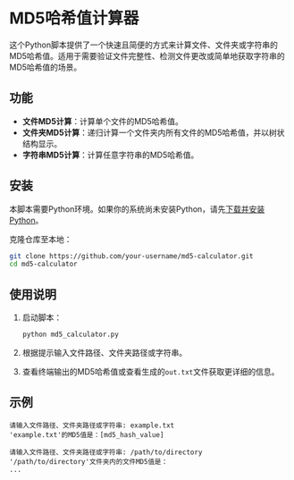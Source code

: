 # MD5哈希值计算器

这个Python脚本提供了一个快速且简便的方式来计算文件、文件夹或字符串的MD5哈希值。适用于需要验证文件完整性、检测文件更改或简单地获取字符串的MD5哈希值的场景。

## 功能

- **文件MD5计算**：计算单个文件的MD5哈希值。
- **文件夹MD5计算**：递归计算一个文件夹内所有文件的MD5哈希值，并以树状结构显示。
- **字符串MD5计算**：计算任意字符串的MD5哈希值。

## 安装

本脚本需要Python环境。如果你的系统尚未安装Python，请先[下载并安装Python](https://www.python.org/downloads/)。

克隆仓库至本地：

```bash
git clone https://github.com/your-username/md5-calculator.git
cd md5-calculator
```

## 使用说明

1. 启动脚本：

    ```bash
    python md5_calculator.py
    ```

2. 根据提示输入文件路径、文件夹路径或字符串。

3. 查看终端输出的MD5哈希值或查看生成的`out.txt`文件获取更详细的信息。

## 示例

```shell
请输入文件路径、文件夹路径或字符串: example.txt
'example.txt'的MD5值是：[md5_hash_value]
```

```shell
请输入文件路径、文件夹路径或字符串: /path/to/directory
'/path/to/directory'文件夹内的文件MD5值是：
...
```